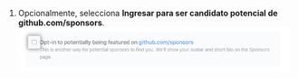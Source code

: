 1. Opcionalmente, selecciona **Ingresar para ser candidato potencial de github.com/sponsors**. ![Casilla para ingresar para ser considerado](/assets/images/help/sponsors/opt-in-to-being-featured.png)
